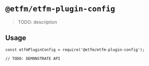 # `@etfm/etfm-plugin-config`

> TODO: description

## Usage

```
const etfmPluginConfig = require('@etfm/etfm-plugin-config');

// TODO: DEMONSTRATE API
```
